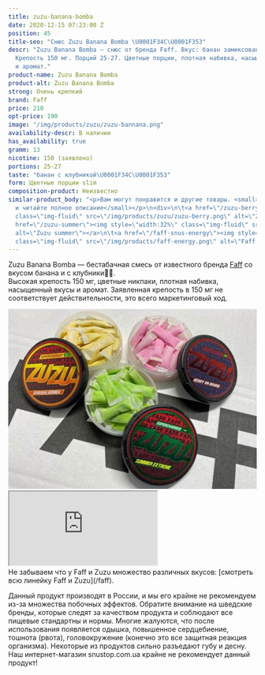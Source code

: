 ```yaml
---
title: zuzu-banana-bomba
date: 2020-12-15 07:23:00 Z
position: 45
title-seo: "Снюс Zuzu Banana Bomba \U0001F34C\U0001F353"
descr: "Zuzu Banana Bomba — снюс от бренда Faff. Вкус: банан замиксованный с клубникой\U0001F34C\U0001F353.
  Крепость 150 мг. Порций 25-27. Цветные порции, плотная набивка, насыщенные вкусы
  и аромат."
product-name: Zuzu Banana Bomba
product-alt: Zuzu Banana Bomba
strong: Очень крепкий
brand: Faff
price: 210
opt-price: 190
image: "/img/products/zuzu/zuzu-bannana.png"
availability-descr: В наличии
has_availability: true
gramm: 13
nicotine: 150 (заявлено)
portions: 25-27
taste: "банан с клубникой\U0001F34C\U0001F353"
form: Цветные порции slim
composition-product: Неизвестно
similar-product_body: "<p>Вам могут понравится и другие товары. <small>Жмите на картинки
  и читайте полное описание</small></p>\n<div>\n\t<a href=\"/zuzu-berry\"><img style=\"width:32%\"
  class=\"img-fluid\" src=\"/img/products/zuzu/zuzu-berry.png\" alt=\"Zuzu berry\"></a>\n\t<a
  href=\"/zuzu-summer\"><img style=\"width:32%\" class=\"img-fluid\" src=\"/img/products/zuzu/zuzu-summer.png\"
  alt=\"Zuzu summer\"></a>\n\t<a href=\"/faff-snus-energy\"><img style=\"width:32%\"
  class=\"img-fluid\" src=\"/img/products/faff-energy.png\" alt=\"Faff Energy снюс\"></a>\n</div>"
---
```


Zuzu Banana Bomba — бестабачная смесь от известного бренда [Faff](/faff) со вкусом банана и с клубники🍌🍓.<br>
Высокая крепость 150 мг, цветные никпаки, плотная набивка, насыщенный вкусы и аромат.
Заявленная крепость в 150 мг не соответствует действительности, это всего маркетинговый ход.
<div class="popup-gallery d-flex mb-3">
	<a href="/img/products/zuzu/zuzu-open.jpg" title="Снюс Zuzu цветные порции"><img class="img-fluid" src="/img/products/zuzu/zuzu-open.jpg" alt="Снюс Zuzu цветные порции"></a>
</div>
<div class="embed-responsive embed-responsive-16by9 mb-3">
  <iframe class="embed-responsive-item" src="https://www.youtube.com/embed/NTXkb_qVFpU" allowfullscreen></iframe>
</div>
Не забываем что у Faff и Zuzu множество различных вкусов: [смотреть всю линейку Faff и Zuzu](/faff).

Данный продукт производят в России, и мы его крайне не рекомендуем из-за множества побочных эффектов. Обратите внимание на шведские бренды, которые следят за качеством продукта и соблюдают все пищевые стандартны и нормы. Многие жалуются, что после использования появляется одышка, повышенное сердцебиение, тошнота (рвота), головокружение (конечно это все защитная реакция организма). Некоторые из продуктов сильно разъедают губу и десну. Наш интернет-магазин snustop.com.ua крайне не рекомендует данный продукт!